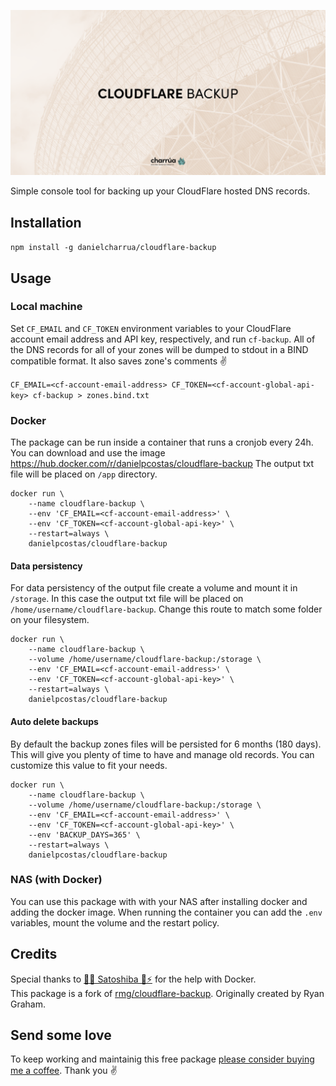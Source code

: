 <p align="center"><img src="/art/socialcard.png" alt="Social Card of Laravel Nice Error Pages"></p>

Simple console tool for backing up your CloudFlare hosted DNS records.

## Installation

`npm install -g danielcharrua/cloudflare-backup`

## Usage

### Local machine

Set `CF_EMAIL` and `CF_TOKEN` environment variables to your CloudFlare account
email address and API key, respectively, and run `cf-backup`. All of the DNS
records for all of your zones will be dumped to stdout in a BIND compatible
format. It also saves zone's comments ✌️

`CF_EMAIL=<cf-account-email-address> CF_TOKEN=<cf-account-global-api-key> cf-backup > zones.bind.txt`

### Docker

The package can be run inside a container that runs a cronjob every 24h. 
You can download and use the image https://hub.docker.com/r/danielpcostas/cloudflare-backup
The output txt file will be placed on `/app` directory.

```
docker run \
    --name cloudflare-backup \
    --env 'CF_EMAIL=<cf-account-email-address>' \
    --env 'CF_TOKEN=<cf-account-global-api-key>' \
    --restart=always \
    danielpcostas/cloudflare-backup
```

#### Data persistency

For data persistency of the output file create a volume and mount it in `/storage`. In this case the output txt file will be placed on `/home/username/cloudflare-backup`. Change this route to match some folder on your filesystem.

```
docker run \
    --name cloudflare-backup \
    --volume /home/username/cloudflare-backup:/storage \
    --env 'CF_EMAIL=<cf-account-email-address>' \
    --env 'CF_TOKEN=<cf-account-global-api-key>' \
    --restart=always \
    danielpcostas/cloudflare-backup
```

#### Auto delete backups

By default the backup zones files will be persisted for 6 months (180 days). This will give you plenty of time to have and manage old records. You can customize this value to fit your needs.

```
docker run \
    --name cloudflare-backup \
    --volume /home/username/cloudflare-backup:/storage \
    --env 'CF_EMAIL=<cf-account-email-address>' \
    --env 'CF_TOKEN=<cf-account-global-api-key>' \
    --env 'BACKUP_DAYS=365' \
    --restart=always \
    danielpcostas/cloudflare-backup
```

### NAS (with Docker)

You can use this package with with your NAS after installing docker and adding the docker image. When running the container you can add the `.env` variables, mount the volume and the restart policy.

## Credits

Special thanks to [🦊🥕 Satoshiba 🔑⚡️](https://twitter.com/satoshiba21) for the help with Docker.<br />
This package is a fork of [rmg/cloudflare-backup](https://github.com/rmg/cloudflare-backup). Originally created by Ryan Graham.

## Send some love

To keep working and maintainig this free package [please consider buying me a coffee](https://charrua.es/donaciones). Thank you ✌️